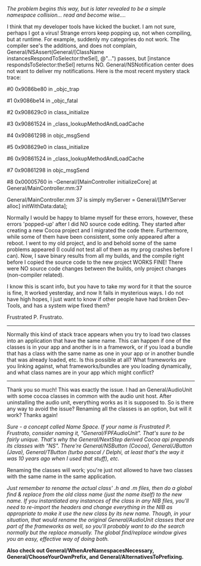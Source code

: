 *The problem begins this way, but is later revealed to be a simple namespace collision... read and become wise....*

I think that my developer tools have kicked the bucket. I am not sure, perhaps I got a virus! Strange errors keep popping up, not when compiling, but at runtime. For example, suddenly my categories do not work. The compiler see's the additions, and does not complain,     General/NSAssert(General/[ClassName instancesRespondToSelector:theSel], @"...") passes, but     [instance respondsToSelector:theSel] returns NO. General/NSNotification center does not want to deliver my notifications. Here is the most recent mystery stack trace:

#0	0x9086be80 in _objc_trap

#1	0x9086be14 in _objc_fatal

#2	0x908629c0 in class_initialize

#3	0x90861524 in _class_lookupMethodAndLoadCache

#4	0x90861298 in objc_msgSend

#5	0x908629e0 in class_initialize

#6	0x90861524 in _class_lookupMethodAndLoadCache

#7	0x90861298 in objc_msgSend

#8	0x00005760 in -General/[MainController initializeCore] at General/MainController.mm:37


General/MainController.mm 37 is simply     myServer = General/[[MYServer alloc] initWithData:data];

Normally I would be happy to blame myself for these errors, however, these errors 'popped-up' after I did NO source code editing. They started after creating a new Cocoa project and I migrated the code there. Furthermore, while some of them have been consistent, some only appeared after a reboot. I went to my old project, and lo and behold some of the same problems appeared (I could not test all of them as my prog crashes before I can). Now, I save binary results from all my builds, and the compile right before I copied the source code to the new project WORKS FINE! There were NO source code changes between the builds, only project changes (non-compiler related).

I know this is scant info, but you have to take my word for it that the source is fine, It worked yesterday, and now It fails in mysterious ways. I do not have high hopes, I just want to know if other people have had broken Dev-Tools, and has a system wipe fixed them?

Frustrated P. Frustrato.

----

Normally this kind of stack trace appears when you try to load two classes into an application that have the same name. This can happen if one of the classes is in your app and another is in a framework, or if you load a bundle that has a class with the same name as one in your app or in another bundle that was already loaded, etc. Is this possible at all? What frameworks are you linking against, what frameworks/bundles are you loading dynamically, and what class names are in your app which might conflict?

----

Thank you so much! This was exactly the issue. I had an General/AudioUnit with some cocoa classes in common with the audio unit host. After uninstalling the audio unit, everything works as it is supposed to. So is there any way to avoid the issue? Renaming all the classes is an option, but will it work? Thanks again!

*Sure - a concept called Name Space. If your name is Frustrated P. Frustrato, consider naming it, "General/FPFAudioUnit". That's sure to be fairly unique. That's why the General/NextStep derived Cocoa api prepends its classes with "NS". There're General/NSButton (Cocoa), General/JButton (Java), General/TButton (turbo pascal / Delphi, at least that's the way it was 10 years ago when I used that stuff), etc.*

Renaming the classes will work; you're just not allowed to have two classes with the same name in the same application.

*Just remember to rename the actual class' .h and .m files, then do a global find & replace from the old class name (just the name itself) to the new name. If you instantiated any instances of the class in any NIB files, you'll need to re-import the headers and change everything in the NIB as appropriate to make it use the new class by its new name. Though, in your situation, that would rename the original General/AudioUnit classes that are part of the frameworks as well, so you'll probably want to do the search normally but the replace manually. The global find/replace window gives you an easy, effective way of doing both.*

**Also check out General/WhenAreNamespacesNecessary, General/ChooseYourOwnPrefix, and General/AlternativesToPrefixing.**